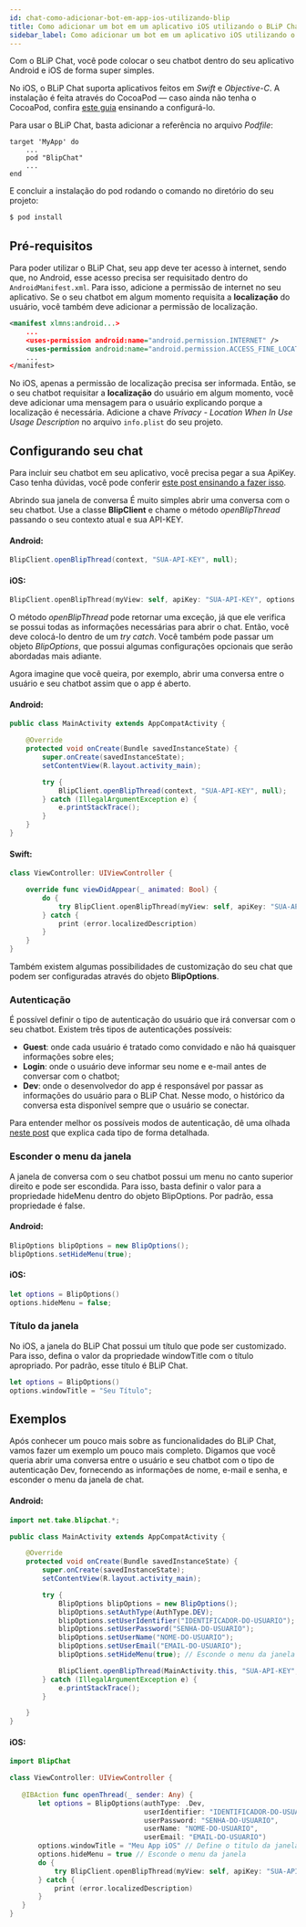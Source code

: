 ```yaml
---
id: chat-como-adicionar-bot-em-app-ios-utilizando-blip
title: Como adicionar um bot em um aplicativo iOS utilizando o BLiP Chat?
sidebar_label: Como adicionar um bot em um aplicativo iOS utilizando o BLiP Chat?
---
```


Com o BLiP Chat, você pode colocar o seu chatbot dentro do seu aplicativo Android e iOS de forma super simples.

No iOS, o BLiP Chat suporta aplicativos feitos em *Swift* e *Objective-C*. A instalação é feita através do CocoaPod — caso ainda não tenha o CocoaPod, confira [este guia](https://guides.cocoapods.org/using/using-cocoapods.html) ensinando a configurá-lo.

Para usar o BLiP Chat, basta adicionar a referência no arquivo *Podfile*:

```
target 'MyApp' do
    ...
    pod "BlipChat"
    ...
end
```

E concluir a instalação do pod rodando o comando no diretório do seu projeto:

```bash
$ pod install
```

## Pré-requisitos

Para poder utilizar o BLiP Chat, seu app deve ter acesso à internet, sendo que, no Android, esse acesso precisa ser requisitado dentro do `AndroidManifest.xml`. Para isso, adicione a permissão de internet no seu aplicativo. Se o seu chatbot em algum momento requisita a **localização** do usuário, você também deve adicionar a permissão de localização.

```xml
<manifest xlmns:android...>
    ...
    <uses-permission android:name="android.permission.INTERNET" />
    <uses-permission android:name="android.permission.ACCESS_FINE_LOCATION" />
    ...
</manifest>
```

No iOS, apenas a permissão de localização precisa ser informada. Então, se o seu chatbot requisitar a **localização** do usuário em algum momento, você deve adicionar uma mensagem para o usuário explicando porque a localização é necessária. Adicione a chave *Privacy - Location When In Use Usage Description* no arquivo `info.plist` do seu projeto.

## Configurando seu chat

Para incluir seu chatbot em seu aplicativo, você precisa pegar a sua ApiKey. Caso tenha dúvidas, você pode conferir [este post ensinando a fazer isso](/docs/api-sdks/api-sdks-como-encontrar-a-api-key-do-meu-bot).

Abrindo sua janela de conversa
É muito simples abrir uma conversa com o seu chatbot. Use a classe **BlipClient** e chame o método *openBlipThread* passando o seu contexto atual e sua API-KEY.

#### Android:

```java
BlipClient.openBlipThread(context, "SUA-API-KEY", null);
```

#### iOS:

```swift
BlipClient.openBlipThread(myView: self, apiKey: "SUA-API-KEY", options: nil)
```

O método *openBlipThread* pode retornar uma exceção, já que ele verifica se possui todas as informações necessárias para abrir o chat. Então, você deve colocá-lo dentro de um *try catch*. Você também pode passar um objeto *BlipOptions*, que possui algumas configurações opcionais que serão abordadas mais adiante.

Agora imagine que você queira, por exemplo, abrir uma conversa entre o usuário e seu chatbot assim que o app é aberto.

#### Android:

```java
public class MainActivity extends AppCompatActivity {

    @Override
    protected void onCreate(Bundle savedInstanceState) {
        super.onCreate(savedInstanceState);
        setContentView(R.layout.activity_main);

        try {
            BlipClient.openBlipThread(context, "SUA-API-KEY", null);
        } catch (IllegalArgumentException e) {
            e.printStackTrace();
        }
    }
}
```

#### Swift:

```swift
class ViewController: UIViewController {

    override func viewDidAppear(_ animated: Bool) {
        do {
            try BlipClient.openBlipThread(myView: self, apiKey: "SUA-API-KEY", options: nil)
        } catch {
            print (error.localizedDescription)
        }
    }
}
```

Também existem algumas possibilidades de customização do seu chat que podem ser configuradas através do objeto **BlipOptions**.

### Autenticação

É possível definir o tipo de autenticação do usuário que irá conversar com o seu chatbot. Existem três tipos de autenticações possíveis:

* **Guest**: onde cada usuário é tratado como convidado e não há quaisquer informações sobre eles;
* **Login**: onde o usuário deve informar seu nome e e-mail antes de conversar com o chatbot;
* **Dev**: onde o desenvolvedor do app é responsável por passar as informações do usuário para o BLiP Chat. Nesse modo, o histórico da conversa esta disponível sempre que o usuário se conectar.

Para entender melhor os possíveis modos de autenticação, dê uma olhada [neste post](/docs/channels/blip-chat/chat-tipos-de-autenticacao-chat) que explica cada tipo de forma detalhada.

### Esconder o menu da janela

A janela de conversa com o seu chatbot possui um menu no canto superior direito e pode ser escondida. Para isso, basta definir o valor para a propriedade hideMenu dentro do objeto BlipOptions. Por padrão, essa propriedade é false.

#### Android:

```java
BlipOptions blipOptions = new BlipOptions();
blipOptions.setHideMenu(true);
```

#### iOS:

```swift
let options = BlipOptions()
options.hideMenu = false;
```

### Título da janela

No iOS, a janela do BLiP Chat possui um título que pode ser customizado. Para isso, defina o valor da propriedade windowTitle com o título apropriado. Por padrão, esse título é BLiP Chat.

```swift
let options = BlipOptions()
options.windowTitle = "Seu Título";
```

## Exemplos

Após conhecer um pouco mais sobre as funcionalidades do BLiP Chat, vamos fazer um exemplo um pouco mais completo. Digamos que você queria abrir uma conversa entre o usuário e seu chatbot com o tipo de autenticação Dev, fornecendo as informações de nome, e-mail e senha, e esconder o menu da janela de chat.

#### Android:

```java
import net.take.blipchat.*;

public class MainActivity extends AppCompatActivity {

    @Override
    protected void onCreate(Bundle savedInstanceState) {
        super.onCreate(savedInstanceState);
        setContentView(R.layout.activity_main);

        try {
            BlipOptions blipOptions = new BlipOptions();
            blipOptions.setAuthType(AuthType.DEV);
            blipOptions.setUserIdentifier("IDENTIFICADOR-DO-USUARIO");
            blipOptions.setUserPassword("SENHA-DO-USUARIO");
            blipOptions.setUserName("NOME-DO-USUARIO");
            blipOptions.setUserEmail("EMAIL-DO-USUARIO");
            blipOptions.setHideMenu(true); // Esconde o menu da janela

            BlipClient.openBlipThread(MainActivity.this, "SUA-API-KEY", blipOptions);
        } catch (IllegalArgumentException e) {
            e.printStackTrace();
        }

    }
}
```

#### iOS:

```swift
import BlipChat

class ViewController: UIViewController {
   
   @IBAction func openThread(_ sender: Any) {
       let options = BlipOptions(authType: .Dev,
                                 userIdentifier: "IDENTIFICADOR-DO-USUARIO",
                                 userPassword: "SENHA-DO-USUARIO",
                                 userName: "NOME-DO-USUARIO",
                                 userEmail: "EMAIL-DO-USUARIO")
       options.windowTitle = "Meu App iOS" // Define o titulo da janela
       options.hideMenu = true // Esconde o menu da janela
       do {
           try BlipClient.openBlipThread(myView: self, apiKey: "SUA-API-KEY", options: options)
       } catch {
           print (error.localizedDescription)
       }
   }
}
```
